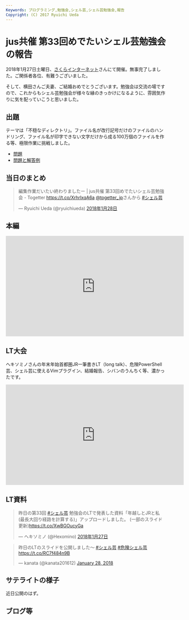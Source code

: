 ```yaml
---
Keywords: プログラミング,勉強会,シェル芸,シェル芸勉強会,報告
Copyright: (C) 2017 Ryuichi Ueda
---
```


# jus共催 第33回めでたいシェル芸勉強会の報告

2018年1月27日土曜日、[さくらインターネット](https://www.sakura.ad.jp/)さんにて開催。無事完了しました。ご関係者各位、有難うございました。

そして、横田さんご夫妻、ご結婚おめでとうございます。勉強会は交流の場ですので、これからもシェル芸勉強会が様々な縁のきっかけになるように、雰囲気作りに気を配っていこうと思いました。

## 出題

テーマは「不穏なディレクトリ」。ファイル名が改行記号だけのファイルのハンドリング、ファイル名が印字できない文字だけから成る100万個のファイルを作る等、極限作業に挑戦しました。

* [問題](/?post=20180127_shellgei_33_q)
* [問題と解答例](/?post=20180127_shellgei_33)


## 当日のまとめ

<blockquote class="twitter-tweet" data-lang="ja"><p lang="ja" dir="ltr">編集作業だいたい終わりましたー | jus共催 第33回めでたいシェル芸勉強会 - Togetter <a href="https://t.co/XrhrlxqA6a">https://t.co/XrhrlxqA6a</a> <a href="https://twitter.com/togetter_jp?ref_src=twsrc%5Etfw">@togetter_jp</a>さんから <a href="https://twitter.com/hashtag/%E3%82%B7%E3%82%A7%E3%83%AB%E8%8A%B8?src=hash&amp;ref_src=twsrc%5Etfw">#シェル芸</a></p>&mdash; Ryuichi Ueda (@ryuichiueda) <a href="https://twitter.com/ryuichiueda/status/957490937134854144?ref_src=twsrc%5Etfw">2018年1月28日</a></blockquote>
<script async src="https://platform.twitter.com/widgets.js" charset="utf-8"></script>

## 本編

<iframe width="560" height="315" src="https://www.youtube.com/embed/-BKWUKUzC0A" frameborder="0" allow="autoplay; encrypted-media" allowfullscreen></iframe>

## LT大会

ヘキソミノさんの年末年始首都圏JR一筆書きLT（long talk）、危険PowerShell芸、シェル芸に使えるVimプラグイン、結婚報告、シバンのうんちく等、濃かったです。

<iframe width="560" height="315" src="https://www.youtube.com/embed/BcITBh5er-s" frameborder="0" allow="autoplay; encrypted-media" allowfullscreen></iframe>



## LT資料

<blockquote class="twitter-tweet" data-lang="ja"><p lang="ja" dir="ltr">昨日の第33回 <a href="https://twitter.com/hashtag/%E3%82%B7%E3%82%A7%E3%83%AB%E8%8A%B8?src=hash&amp;ref_src=twsrc%5Etfw">#シェル芸</a> 勉強会のLTで発表した資料「年越しとJRと私 (最長大回り経路を計算する)」アップロードしました。 (一部のスライド更新)<a href="https://t.co/XwBGOucyGa">https://t.co/XwBGOucyGa</a></p>&mdash; ヘキソミノ (@Hexomino) <a href="https://twitter.com/Hexomino/status/957280946209746944?ref_src=twsrc%5Etfw">2018年1月27日</a></blockquote>
<script async src="https://platform.twitter.com/widgets.js" charset="utf-8"></script>

<blockquote class="twitter-tweet" data-partner="tweetdeck"><p lang="ja" dir="ltr">昨日のLTのスライドを公開しました～ <a href="https://twitter.com/hashtag/%E3%82%B7%E3%82%A7%E3%83%AB%E8%8A%B8?src=hash&amp;ref_src=twsrc%5Etfw">#シェル芸</a> <a href="https://twitter.com/hashtag/%E5%8D%B1%E9%99%BA%E3%82%B7%E3%82%A7%E3%83%AB%E8%8A%B8?src=hash&amp;ref_src=twsrc%5Etfw">#危険シェル芸</a><a href="https://t.co/RC7f484n9B">https://t.co/RC7f484n9B</a></p>&mdash; kanata (@kanata201612) <a href="https://twitter.com/kanata201612/status/957475818971709440?ref_src=twsrc%5Etfw">January 28, 2018</a></blockquote>
<script async src="https://platform.twitter.com/widgets.js" charset="utf-8"></script>

## サテライトの様子

近日公開のはず。

## ブログ等


